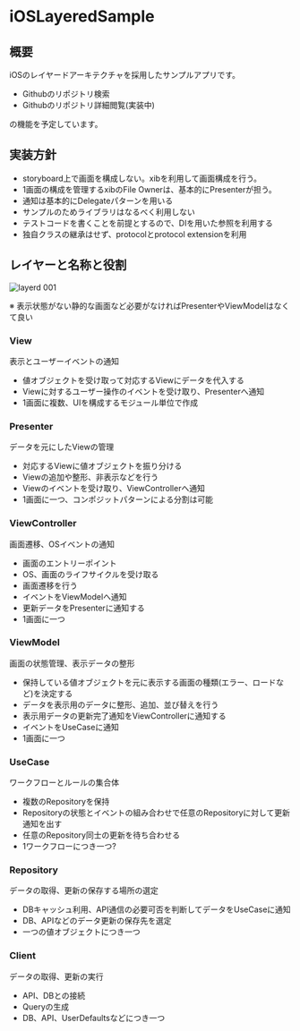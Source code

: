 # iOSLayeredSample

## 概要

iOSのレイヤードアーキテクチャを採用したサンプルアプリです。

* Githubのリポジトリ検索
* Githubのリポジトリ詳細閲覧(実装中)

の機能を予定しています。

## 実装方針

* storyboard上で画面を構成しない。xibを利用して画面構成を行う。
* 1画面の構成を管理するxibのFile Ownerは、基本的にPresenterが担う。
* 通知は基本的にDelegateパターンを用いる
* サンプルのためライブラリはなるべく利用しない
* テストコードを書くことを前提とするので、DIを用いた参照を利用する
* 独自クラスの継承はせず、protocolとprotocol extensionを利用

## レイヤーと名称と役割

![layerd 001](https://user-images.githubusercontent.com/25366111/63637480-707bff00-c6b7-11e9-8ab2-630f935093ba.jpeg)

※ 表示状態がない静的な画面など必要がなければPresenterやViewModelはなくて良い

### View

表示とユーザーイベントの通知

* 値オブジェクトを受け取って対応するViewにデータを代入する
* Viewに対するユーザー操作のイベントを受け取り、Presenterへ通知
* 1画面に複数、UIを構成するモジュール単位で作成

### Presenter

データを元にしたViewの管理

* 対応するViewに値オブジェクトを振り分ける
* Viewの追加や整形、非表示などを行う
* Viewのイベントを受け取り、ViewControllerへ通知
* 1画面に一つ、コンポジットパターンによる分割は可能

### ViewController

画面遷移、OSイベントの通知

* 画面のエントリーポイント
* OS、画面のライフサイクルを受け取る
* 画面遷移を行う
* イベントをViewModelへ通知
* 更新データをPresenterに通知する
* 1画面に一つ

### ViewModel

画面の状態管理、表示データの整形

* 保持している値オブジェクトを元に表示する画面の種類(エラー、ロードなど)を決定する
* データを表示用のデータに整形、追加、並び替えを行う
* 表示用データの更新完了通知をViewControllerに通知する
* イベントをUseCaseに通知
* 1画面に一つ

### UseCase

ワークフローとルールの集合体

* 複数のRepositoryを保持
* Repositoryの状態とイベントの組み合わせで任意のRepositoryに対して更新通知を出す
* 任意のRepository同士の更新を待ち合わせる
* 1ワークフローにつき一つ?

### Repository

データの取得、更新の保存する場所の選定

* DBキャッシュ利用、API通信の必要可否を判断してデータをUseCaseに通知
* DB、APIなどのデータ更新の保存先を選定
* 一つの値オブジェクトにつき一つ

### Client

データの取得、更新の実行

* API、DBとの接続
* Queryの生成
* DB、API、UserDefaultsなどにつき一つ
